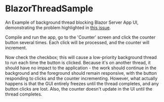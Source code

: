# BlazorThreadSample
An Example of background thread blocking Blazor Server App UI, demonstrating 
the problem highlighted in [this issue](https://github.com/dotnet/aspnetcore/issues/21171).

Compile and run the app, go to the 'Counter' screen and click the counter button several times. 
Each click will be processed, and the counter will increment.

Now check the checkbox; this will cause a low-priority background thread to run each time the button
is clicked. Because it's on another thread, it should have no impact to the application - the work
should continue in the background and the foreground should remain responsive, with the button
responding to clicks and the counter incrementing. However, what actually happens is that the GUI
entirely freezes until the thread completes, and any button clicks are lost. Also, the counter doesn't
update in the UI until the thread completes.
